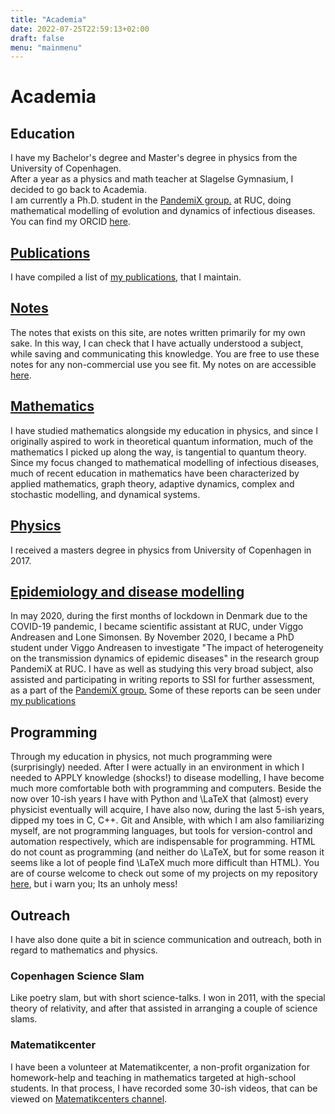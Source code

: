 ```yaml
---
title: "Academia"
date: 2022-07-25T22:59:13+02:00
draft: false
menu: "mainmenu"
---
```


# Academia

## Education

I have my Bachelor's degree and Master's degree in physics from the
University of Copenhagen.  
After a year as a physics and math teacher at Slagelse Gymnasium, I
decided to go back to Academia.  
I am currently a Ph.D. student in the [PandemiX
group.](https://ruc.dk/research-centre/pandemix-center) at RUC, doing
mathematical modelling of evolution and dynamics of infectious
diseases.  
You can find my ORCID [here](/contact).

## [Publications](/academia/publications)

I have compiled a list of [my publications](/academia/publications), that I
maintain.

## [Notes](/text/notes)

The notes that exists on this site, are notes written primarily for my
own sake. In this way, I can check that I have actually understood a
subject, while saving and communicating this knowledge. You are free to
use these notes for any non-commercial use you see fit. My notes on are
accessible [here](/text/notes).

## [Mathematics](/academia/mathematics)

I have studied mathematics alongside my education in physics, and since
I originally aspired to work in theoretical quantum information, much of
the mathematics I picked up along the way, is tangential to quantum
theory. Since my focus changed to mathematical modelling of infectious
diseases, much of recent education in mathematics have been
characterized by applied mathematics, graph theory, adaptive dynamics,
complex and stochastic modelling, and dynamical systems.

## [Physics](/academia/physics)

I received a masters degree in physics from University of Copenhagen in
2017.

## [Epidemiology and disease modelling](/academia/epidemiology)

In may 2020, during the first months of lockdown in Denmark due to the
COVID-19 pandemic, I became scientific assistant at RUC, under Viggo
Andreasen and Lone Simonsen. By November 2020, I became a PhD student
under Viggo Andreasen to investigate "The impact of heterogeneity on the
transmission dynamics of epidemic diseases" in the research group
PandemiX at RUC. I have as well as studying this very broad subject,
also assisted and participating in writing reports to SSI for further
assessment, as a part of the [PandemiX
group.](https://ruc.dk/research-centre/pandemix-center) Some of these
reports can be seen under [my publications](/academia/publications)

## Programming

Through my education in physics, not much programming were (surprisingly) needed. 
After I were actually in an environment in which I needed to APPLY knowledge (shocks\!) to disease modelling, I have become much more comfortable both with programming and computers. 
Beside the now over 10-ish years I have with Python and \\LaTeX that (almost) every physicist eventually will acquire, I have also now, during the last 5-ish years, dipped my toes in C, C++. Git and Ansible, with which I am also familiarizing myself, are not programming languages, but tools
for version-control and automation respectively, which are indispensable for programming. 
HTML do not count as programming (and neither do \\LaTeX, but for some reason it seems like a lot of people find \\LaTeX much more difficult than HTML). 
You are of course welcome to check out some of my projects on my repository [here](https://github.com/chrberrig), but i warn you; Its an unholy mess\!

## Outreach

I have also done quite a bit in science communication and outreach, both
in regard to mathematics and physics.

### Copenhagen Science Slam

Like poetry slam, but with short science-talks. I won in 2011, with the
special theory of relativity, and after that assisted in arranging a
couple of science slams.

### Matematikcenter

I have been a volunteer at Matematikcenter, a non-profit organization
for homework-help and teaching in mathematics targeted at high-school
students. In that process, I have recorded some 30-ish videos, that can
be viewed on [Matematikcenters
channel](https://www.youtube.com/channel/UC0Et2H2140L8cNaT4XPgnrQ).
